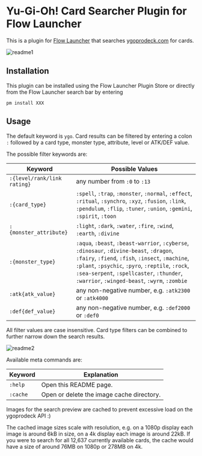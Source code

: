# Yu-Gi-Oh! Card Searcher Plugin for Flow Launcher

This is a plugin for [Flow Launcher](https://www.flowlauncher.com) that searches [ygoprodeck.com](https://ygoprodeck.com) for cards.

![readme1](https://github.com/pivotiiii/flow_launcher_ygo/assets/17112987/7f965228-12bd-4c4a-b874-6a6799494964)

## Installation

This plugin can be installed using the Flow Launcher Plugin Store or directly from the Flow Launcher search bar by entering 

`pm install XXX`

## Usage

The default keyword is `ygo`. Card results can be filtered by entering a colon `:` followed by a card type, monster type, attribute, level or ATK/DEF value.

The possible filter keywords are:

| Keyword | Possible Values |
| --- | --- |
| `:{level/rank/link rating}` | any number from `:0` to `:13` |
| `:{card_type}` | `:spell`, `:trap`, `:monster`, `:normal`, `:effect`, `:ritual`, `:synchro`, `:xyz`, `:fusion`, `:link`, `:pendulum`, `:flip`, `:tuner`, `:union`, `:gemini`, `:spirit`, `:toon` |
| `:{monster_attribute}` | `:light`, `:dark`, `:water`, `:fire`, `:wind`, `:earth`, `:divine` |
| `:{monster_type}` | `:aqua`, `:beast`, `:beast-warrior`, `:cyberse`, `:dinosaur`, `:divine-beast`, `:dragon`, `:fairy`, `:fiend`, `:fish`, `:insect`, `:machine`, `:plant`, `:psychic`, `:pyro`, `:reptile`, `:rock`, `:sea-serpent`, `:spellcaster`, `:thunder`, `:warrior`, `:winged-beast`, `:wyrm`, `:zombie` |
| `:atk{atk_value}` | any non-negative number, e.g. `:atk2300` or `:atk4000` |
| `:def{def_value}` | any non-negative number, e.g. `:def2000` or `:def0` |

All filter values are case insensitive. Card type filters can be combined to further narrow down the search results.

![readme2](https://github.com/pivotiiii/flow_launcher_ygo/assets/17112987/09916600-13a8-440d-bf75-b90fbb369997)

Available meta commands are:

| Keyword | Explanation |
| --- | --- |
| `:help` | Open this README page. |
| `:cache` | Open or delete the image cache directory. |

Images for the search preview are cached to prevent excessive load on the ygoprodeck API :)

The cached image sizes scale with resolution, e.g. on a 1080p display each image is around 6kB in size, on a 4k display each image is around 22kB. If you were to search for all 12,637 currently available cards, the cache would have a size of around 76MB on 1080p or 278MB on 4k.
